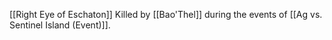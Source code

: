 [[Right Eye of Eschaton]]
Killed by [[Bao'Thel]] during the events of [[Ag vs. Sentinel Island (Event)]].